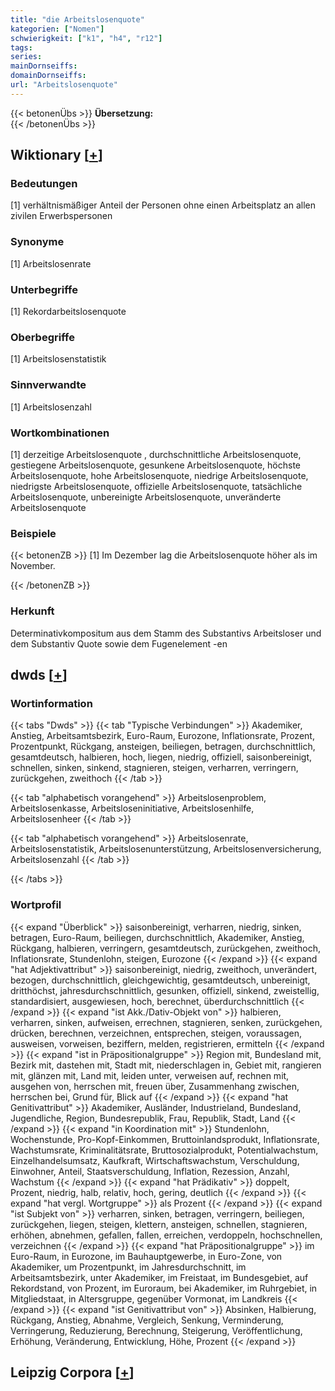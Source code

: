 ```yaml
---
title: "die Arbeitslosenquote"
kategorien: ["Nomen"]
schwierigkeit: ["k1", "h4", "r12"]
tags:
series:
mainDornseiffs:
domainDornseiffs:
url: "Arbeitslosenquote"
---
```


{{< betonenÜbs >}}
**Übersetzung:**  
{{< /betonenÜbs >}}

## Wiktionary [[+](https://de.wiktionary.org/wiki/Arbeitslosenquote)]

### Bedeutungen
[1] verhältnismäßiger Anteil der Personen ohne einen Arbeitsplatz an allen zivilen Erwerbspersonen  

### Synonyme
[1] Arbeitslosenrate  

### Unterbegriffe
[1] Rekordarbeitslosenquote  

### Oberbegriffe
[1] Arbeitslosenstatistik  

### Sinnverwandte
[1] Arbeitslosenzahl  

### Wortkombinationen
[1] derzeitige Arbeitslosenquote , durchschnittliche Arbeitslosenquote, gestiegene Arbeitslosenquote, gesunkene Arbeitslosenquote, höchste Arbeitslosenquote, hohe Arbeitslosenquote, niedrige Arbeitslosenquote, niedrigste Arbeitslosenquote, offizielle Arbeitslosenquote, tatsächliche Arbeitslosenquote, unbereinigte Arbeitslosenquote, unveränderte Arbeitslosenquote  

### Beispiele
{{< betonenZB >}}
[1] Im Dezember lag die Arbeitslosenquote höher als im November.  

{{< /betonenZB >}}
### Herkunft
Determinativkompositum aus dem Stamm des Substantivs Arbeitsloser und dem Substantiv Quote sowie dem Fugenelement -en  



## dwds [[+](https://www.dwds.de/wb/Arbeitslosenquote)]

### Wortinformation
{{< tabs "Dwds" >}}
{{< tab "Typische Verbindungen" >}}
Akademiker, Anstieg, Arbeitsamtsbezirk, Euro-Raum, Eurozone, Inflationsrate, Prozent, Prozentpunkt, Rückgang, ansteigen, beiliegen, betragen, durchschnittlich, gesamtdeutsch, halbieren, hoch, liegen, niedrig, offiziell, saisonbereinigt, schnellen, sinken, sinkend, stagnieren, steigen, verharren, verringern, zurückgehen, zweithoch
{{< /tab >}}

{{< tab "alphabetisch vorangehend" >}}
Arbeitslosenproblem, Arbeitslosenkasse, Arbeitsloseninitiative, Arbeitslosenhilfe, Arbeitslosenheer
{{< /tab >}}

{{< tab "alphabetisch vorangehend" >}}
Arbeitslosenrate, Arbeitslosenstatistik, Arbeitslosenunterstützung, Arbeitslosenversicherung, Arbeitslosenzahl
{{< /tab >}}

{{< /tabs >}}

### Wortprofil
{{< expand "Überblick" >}} saisonbereinigt, verharren, niedrig, sinken, betragen, Euro-Raum, beiliegen, durchschnittlich, Akademiker, Anstieg, Rückgang, halbieren, verringern, gesamtdeutsch, zurückgehen, zweithoch, Inflationsrate, Stundenlohn, steigen, Eurozone {{< /expand >}}
{{< expand "hat Adjektivattribut" >}} saisonbereinigt, niedrig, zweithoch, unverändert, bezogen, durchschnittlich, gleichgewichtig, gesamtdeutsch, unbereinigt, dritthöchst, jahresdurchschnittlich, gesunken, offiziell, sinkend, zweistellig, standardisiert, ausgewiesen, hoch, berechnet, überdurchschnittlich {{< /expand >}}
{{< expand "ist Akk./Dativ-Objekt von" >}} halbieren, verharren, sinken, aufweisen, errechnen, stagnieren, senken, zurückgehen, drücken, berechnen, verzeichnen, entsprechen, steigen, voraussagen, ausweisen, vorweisen, beziffern, melden, registrieren, ermitteln {{< /expand >}}
{{< expand "ist in Präpositionalgruppe" >}} Region mit, Bundesland mit, Bezirk mit, dastehen mit, Stadt mit, niederschlagen in, Gebiet mit, rangieren mit, glänzen mit, Land mit, leiden unter, verweisen auf, rechnen mit, ausgehen von, herrschen mit, freuen über, Zusammenhang zwischen, herrschen bei, Grund für, Blick auf {{< /expand >}}
{{< expand "hat Genitivattribut" >}} Akademiker, Ausländer, Industrieland, Bundesland, Jugendliche, Region, Bundesrepublik, Frau, Republik, Stadt, Land {{< /expand >}}
{{< expand "in Koordination mit" >}} Stundenlohn, Wochenstunde, Pro-Kopf-Einkommen, Bruttoinlandsprodukt, Inflationsrate, Wachstumsrate, Kriminalitätsrate, Bruttosozialprodukt, Potentialwachstum, Einzelhandelsumsatz, Kaufkraft, Wirtschaftswachstum, Verschuldung, Einwohner, Anteil, Staatsverschuldung, Inflation, Rezession, Anzahl, Wachstum {{< /expand >}}
{{< expand "hat Prädikativ" >}} doppelt, Prozent, niedrig, halb, relativ, hoch, gering, deutlich {{< /expand >}}
{{< expand "hat vergl. Wortgruppe" >}} als Prozent {{< /expand >}}
{{< expand "ist Subjekt von" >}} verharren, sinken, betragen, verringern, beiliegen, zurückgehen, liegen, steigen, klettern, ansteigen, schnellen, stagnieren, erhöhen, abnehmen, gefallen, fallen, erreichen, verdoppeln, hochschnellen, verzeichnen {{< /expand >}}
{{< expand "hat Präpositionalgruppe" >}} im Euro-Raum, in Eurozone, im Bauhauptgewerbe, in Euro-Zone, von Akademiker, um Prozentpunkt, im Jahresdurchschnitt, im Arbeitsamtsbezirk, unter Akademiker, im Freistaat, im Bundesgebiet, auf Rekordstand, von Prozent, im Euroraum, bei Akademiker, im Ruhrgebiet, in Mitgliedstaat, in Altersgruppe, gegenüber Vormonat, im Landkreis {{< /expand >}}
{{< expand "ist Genitivattribut von" >}} Absinken, Halbierung, Rückgang, Anstieg, Abnahme, Vergleich, Senkung, Verminderung, Verringerung, Reduzierung, Berechnung, Steigerung, Veröffentlichung, Erhöhung, Veränderung, Entwicklung, Höhe, Prozent {{< /expand >}}

## Leipzig Corpora [[+](https://corpora.uni-leipzig.de/en/res?word=Arbeitslosenquote&corpusId=deu_newscrawl-public_2018)]

